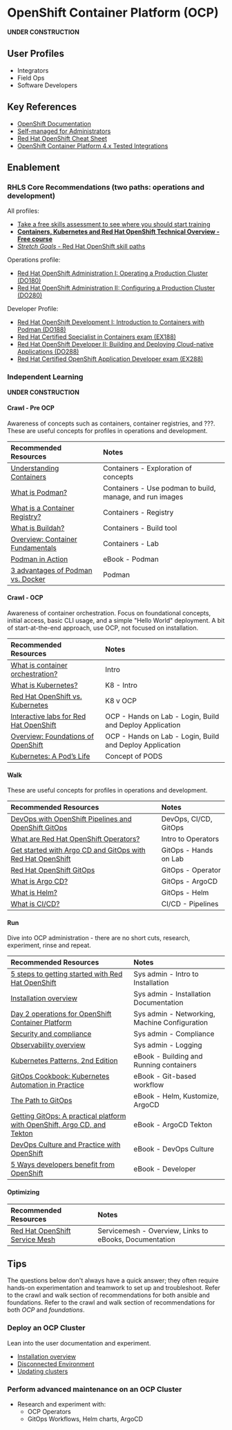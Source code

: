 # OpenShift Container Platform (OCP)

**UNDER CONSTRUCTION**

## User Profiles

* Integrators
* Field Ops
* Software Developers

## Key References

* [OpenShift Documentation](https://docs.redhat.com/en/documentation/openshift_container_platform/4.19)
* [Self-managed for Administrators](https://docs.redhat.com/en/essentials/openshift/self-managed-for-administrators)
* [Red Hat OpenShift Cheat Sheet](https://developers.redhat.com/cheat-sheets/red-hat-openshift-container-platform)
* [OpenShift Container Platform 4.x Tested Integrations](https://access.redhat.com/articles/4128421)

## Enablement

### RHLS Core Recommendations (two paths: operations and development)

All profiles:

* [Take a free skills assessment to see where you should start training](https://skills.ole.redhat.com/en)
* [**Containers, Kubernetes and Red Hat OpenShift Technical Overview - Free course**](https://www.redhat.com/en/services/training/do080-deploying-containerized-applications-technical-overview)
* [*Stretch Goals* - Red Hat OpenShift skill paths](https://www.redhat.com/en/resources/openshift-skill-paths-datasheet)

Operations profile:  

* [Red Hat OpenShift Administration I: Operating a Production Cluster (DO180)](https://www.redhat.com/en/services/training/red-hat-openshift-administration-i-operating-a-production-cluster)
* [Red Hat OpenShift Administration II: Configuring a Production Cluster (DO280)](https://www.redhat.com/en/services/training/red-hat-openshift-administration-ii-configuring-a-production-cluster)

Developer Profile:  

* [Red Hat OpenShift Development I: Introduction to Containers with Podman (DO188)](https://www.redhat.com/en/services/training/do188-red-hat-open-shift-development-introduction-containers-with-podman)
* [Red Hat Certified Specialist in Containers exam (EX188)](https://www.redhat.com/en/services/training/ex188-red-hat-certified-specialist-containers-exam)
* [Red Hat OpenShift Developer II: Building and Deploying Cloud-native Applications (DO288)](https://www.redhat.com/en/services/training/red-hat-openshift-developer-ii-building-and-deploying-cloud-native-applications)
* [Red Hat Certified OpenShift Application Developer exam (EX288)](https://www.redhat.com/en/services/training/ex288-red-hat-certified-openshift-application-developer-exam)

### Independent Learning

**UNDER CONSTRUCTION**

#### Crawl - Pre OCP

Awareness of concepts such as containers, container registries, and ???.  These are useful concepts for profiles in operations and development.

| Recommended Resources | Notes |
| :-------------------- | :---- |
| [Understanding Containers](https://www.redhat.com/en/topics/containers) | Containers - Exploration of concepts  |
| [What is Podman?](https://www.redhat.com/en/topics/containers/what-is-podman) | Containers - Use podman to build, manage, and run images |
| [What is a Container Registry?](https://www.redhat.com/en/topics/cloud-native-apps/what-is-a-container-registry) | Containers - Registry|
| [What is Buildah?](https://www.redhat.com/en/topics/containers/what-is-buildah) | Containers - Build tool |
| [Overview: Container Fundamentals](https://developers.redhat.com/learn/rhel/container-fundamentals) | Containers - Lab |
| [Podman in Action](https://developers.redhat.com/e-books/podman-action) | eBook - Podman |
| [3 advantages of Podman vs. Docker](https://developers.redhat.com/articles/2023/08/03/3-advantages-docker-podman)| Podman |

#### Crawl - OCP

Awareness of container orchestration. Focus on foundational concepts, initial access, basic CLI usage, and a simple "Hello World" deployment.  A bit of start-at-the-end approach, use OCP, not focused on installation.

| Recommended Resources | Notes |
| :-------------------- | :---- |
| [What is container orchestration?](https://www.redhat.com/en/topics/containers/what-is-container-orchestration#what-is-container-orchestration) | Intro |
| [What is Kubernetes?](https://www.redhat.com/en/topics/containers/what-is-kubernetes) | K8 - Intro |
| [Red Hat OpenShift vs. Kubernetes](https://www.redhat.com/en/technologies/cloud-computing/openshift/red-hat-openshift-kubernetes) | K8 v OCP |
| [Interactive labs for Red Hat OpenShift](https://www.redhat.com/en/interactive-labs/openshift) | OCP - Hands on Lab - Login, Build and Deploy Application |
| [Overview: Foundations of OpenShift](https://developers.redhat.com/learn/openshift/foundations-openshift) | OCP - Hands on Lab - Login, Build and Deploy Application |
| [Kubernetes: A Pod’s Life](https://www.redhat.com/en/blog/kubernetes-pods-life) | Concept of PODS |

#### Walk

These are useful concepts for profiles in operations and development.

| Recommended Resources | Notes |
| :---- | :---- |
| [DevOps with OpenShift Pipelines and OpenShift GitOps](https://developers.redhat.com/articles/2024/09/17/devops-openshift-pipelines-gitops) | DevOps, CI/CD, GitOps |
| [What are Red Hat OpenShift Operators?](https://www.redhat.com/en/technologies/cloud-computing/openshift/what-are-openshift-operators) | Intro to Operators|
| [Get started with Argo CD and GitOps with Red Hat OpenShift](https://www.redhat.com/en/interactive-labs/openshift) |GitOps - Hands on  Lab |
| [Red Hat OpenShift GitOps](https://www.redhat.com/en/technologies/cloud-computing/openshift/gitops) | GitOps - Operator |
| [What is Argo CD?](https://www.redhat.com/en/topics/devops/what-is-argocd) | GitOps -  ArgoCD |
| [What is Helm?](https://www.redhat.com/en/topics/devops/what-is-helm#overview) | GitOps - Helm |
| [What is CI/CD?](https://www.redhat.com/en/topics/devops/what-is-ci-cd#why-is-ci/cd-important) | CI/CD - Pipelines |


#### Run

Dive into OCP administration - there are no short cuts, research, experiment, rinse and repeat.

| Recommended Resources | Notes |
| :---- | :---- |
| [5 steps to getting started with Red Hat OpenShift](https://www.redhat.com/en/resources/5-steps-getting-started-with-openshift-checklist) | Sys admin - Intro to Installation |
| [Installation overview](https://docs.redhat.com/en/documentation/openshift_container_platform/4.19/html/installation_overview/index)| Sys admin - Installation Documentation |
| [Day 2 operations for OpenShift Container Platform](https://docs.redhat.com/en/documentation/openshift_container_platform/4.19/html/postinstallation_configuration/index)| Sys admin - Networking, Machine Configuration |
| [Security and compliance](https://docs.redhat.com/en/documentation/openshift_container_platform/4.19/html/security_and_compliance/index) | Sys admin - Compliance |
| [Observability overview](https://docs.redhat.com/en/documentation/openshift_container_platform/4.19/html/observability_overview/index) | Sys admin - Logging |
| [Kubernetes Patterns, 2nd Edition](https://developers.redhat.com/e-books/kubernetes-patterns) | eBook - Building and Running containers  |
| [GitOps Cookbook: Kubernetes Automation in Practice](https://developers.redhat.com/e-books/gitops-cookbook?extIdCarryOver=true&intcmp=7015Y000003t7aWQAQ&percmp=RHCTG0250000438148&sc_cid=701f2000000tyN6AAI) | eBook -  Git-based workflow|
| [The Path to GitOps](https://developers.redhat.com/e-books/path-gitops) | eBook - Helm, Kustomize, ArgoCD |
| [Getting GitOps: A practical platform with OpenShift, Argo CD, and Tekton](https://developers.redhat.com/e-books/getting-gitops-practical-platform-openshift-argo-cd-and-tekton) | eBook - ArgoCD Tekton |
| [DevOps Culture and Practice with OpenShift](https://developers.redhat.com/e-books/devops-culture-and-practice-openshift) | eBook - DevOps Culture |
| [5 Ways developers benefit from OpenShift](https://developers.redhat.com/e-books/5-ways-developers-benefit-red-hat-openshift)   | eBook - Developer |

#### Optimizing

| Recommended Resources | Notes |
| :---- | :---- |
| [Red Hat OpenShift Service Mesh](https://www.redhat.com/en/technologies/cloud-computing/openshift/what-is-openshift-service-mesh) | Servicemesh - Overview, Links to eBooks, Documentation |

## Tips

The questions below don't always have a quick answer; they often require hands-on experimentation and teamwork to set up and troubleshoot. Refer to the crawl and walk section of recommendations for both ansible and foundations.  Refer to the crawl and walk section of recommendations for both *OCP* and *foundations*.

### Deploy an OCP Cluster

Lean into the user documentation and experiment.

* [Installation overview](https://docs.redhat.com/en/documentation/openshift_container_platform/4.19/html/installation_overview/index)
* [Disconnected Environment](https://docs.redhat.com/en/documentation/openshift_container_platform/4.19/html/disconnected_environments/index)
* [Updating clusters](https://docs.redhat.com/en/documentation/openshift_container_platform/4.19/html/updating_clusters/index)

### Perform advanced maintenance on an OCP Cluster

* Research and experiment with:
  * OCP Operators
  * GitOps Workflows, Helm charts, ArgoCD
